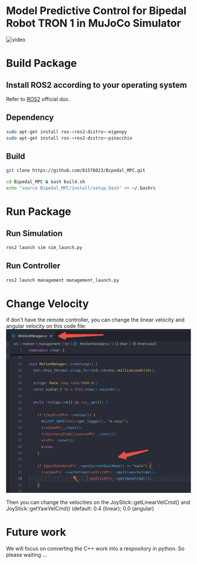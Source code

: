# Model Predictive Control for Bipedal Robot TRON 1 in MuJoCo Simulator
![video](./display.gif)

# Build Package
## Install ROS2 according to your operating system
Refer to [ROS2](https://ros.org/) official doc.

## Dependency
```bash
sudo apt-get install ros-<ros2-distro>-eigenpy
sudo apt-get install ros-<ros2-distro>-pinocchio
```

## Build
```bash
git clone https://github.com/81578823/Bipedal_MPC.git
```

```bash
cd Bipedal_MPC & bash build.sh
echo "source Bipedal_MPC/install/setup.bash" >> ~/.bashrc
```

# Run Package
## Run Simulation
```bash
ros2 launch sim sim_launch.py 
```

## Run Controller
```bash
ros2 launch management management_launch.py 
```

# Change Velocity
if don't have the remote controller, you can change the linear velocity and angular velocity on this code file:
![photo](./velocity_get.jpg)

Then you can change the velocities on the JoyStick::getLinearVelCmd() and JoyStick::getYawVelCmd() (default: 0.4 (linear); 0.0 (angular)

# Future work
We will focus on converting the C++ work into a respository in python. So please waiting ...





